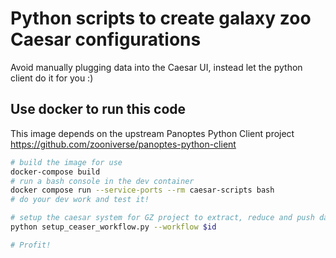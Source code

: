 # Python scripts to create galaxy zoo Caesar configurations

Avoid manually plugging data into the Caesar UI, instead let the python client do it for you :)

## Use docker to run this code

This image depends on the upstream Panoptes Python Client project <https://github.com/zooniverse/panoptes-python-client>

``` sh
# build the image for use
docker-compose build
# run a bash console in the dev container
docker compose run --service-ports --rm caesar-scripts bash
# do your dev work and test it!

# setup the caesar system for GZ project to extract, reduce and push data to kade
python setup_ceaser_workflow.py --workflow $id

# Profit!
```
